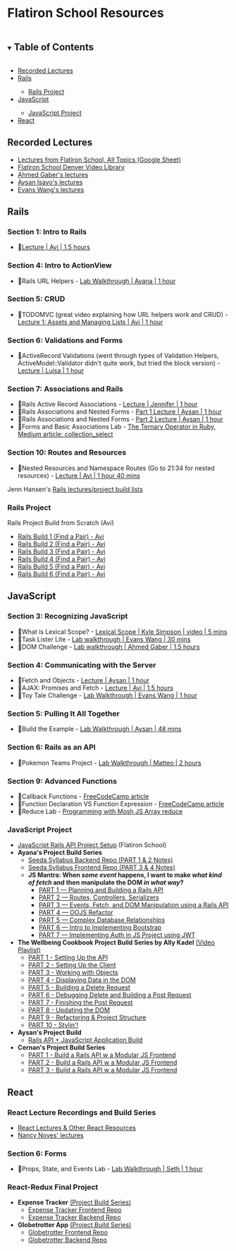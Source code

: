 # Flatiron School Resources

<!-- TABLE OF CONTENTS -->
<details open="open">
  <summary><h2 style="display: inline-block">Table of Contents</h2></summary>
  <ul>
    <li><a href="#recorded-lectures">Recorded Lectures</a></li>
    <li><a href="#rails">Rails</a></li>
    <ul>
        <li><a href="#rails-project">Rails Project</a></li>
    </ul>
    <li><a href="#javascript">JavaScript</a></li>
    <ul>
        <li><a href="#javascript-project">JavaScript Project</a></li>
    </ul>
    <li><a href="#react">React</a></li>
  </ul>
</details>

## Recorded Lectures
* [Lectures from Flatiron School, All Topics (Google Sheet)](https://docs.google.com/spreadsheets/d/1a-hlF6DurA_GHxcTUjNiFl4_Oju7LAtRGY-lhvV54bQ/edit#gid=1112612743)
* [Flatiron School Denver Video Library](https://flatiron-school-denver.firebaseapp.com/videos)
* [Ahmed Gaber's lectures](https://www.youtube.com/channel/UCMNRjLzNMahLgpl-313KkJw/playlists)
* [Aysan Isayo's lectures](https://www.youtube.com/channel/UCXWvMA6QfunUPIVkCTR8vKg/videos)
* [Evans Wang's lectures](https://www.youtube.com/channel/UCWVPBpwgLrXBllde_xactyg/videos)

## Rails

### Section 1: Intro to Rails
* 📓[Lecture | Avi | 1.5 hours](https://www.youtube.com/watch?v=KKQ8lpEyw2g&feature=emb_title)
### Section 4: Intro to ActionView
* 🧪Rails URL Helpers - [Lab Walkthrough | Ayana | 1 hour](https://www.youtube.com/watch?v=xCSzwC_eDbk&feature=youtu.be)
### Section 5: CRUD
* 📓TODOMVC (great video explaining how URL helpers work and CRUD) - [Lecture 1: Assets and Managing Lists | Avi | 1 hour](https://www.youtube.com/watch?v=Bltz_Dz8bSw&feature=emb_title)
### Section 6: Validations and Forms
* 📓ActiveRecord Validations (went through types of Validation Helpers, ActiveModel::Validator didn't quite work, but tried the block version) - [Lecture | Luisa | 1 hour](https://www.youtube.com/watch?v=5jn2g5uGOys&feature=emb_title)
### Section 7: Associations and Rails
* 📓Rails Active Record Associations - [Lecture | Jennifer | 1 hour](https://www.youtube.com/watch?v=OwW2vB0gkXg&feature=emb_title)
* 📓Rails Associations and Nested Forms - [Part 1 Lecture | Aysan | 1 hour](https://www.youtube.com/watch?v=USInXLaVJlc&t=2143s)
* 📓Rails Associations and Nested Forms - [Part 2 Lecture | Aysan | 1 hour](https://www.youtube.com/watch?v=yaTaWOILTS0)
* 🧪Forms and Basic Associations Lab - [The Ternary Operator in Ruby, Medium article: collection_select](https://medium.com/@dru_edmondson/the-ternary-operator-in-ruby-1e87b57f2fc9)
### Section 10: Routes and Resources
* 📓Nested Resources and Namespace Routes (Go to 21:34 for nested resources) - [Lecture | Avi | 1 hour 40 mins](https://www.youtube.com/watch?v=AEMzXU55vLo&feature=emb_title)

Jenn Hansen's [Rails lectures/project build lists](https://docs.google.com/document/d/1VQ3JXDxxmSpqmeXvMozAB09kEWCvHQpiHYEcckzGvx0/edit)

### Rails Project
Rails Project Build from Scratch (Avi)
* [Rails Build 1 (Find a Pair) - Avi](https://www.youtube.com/watch?v=Y9yM205nBAA&feature=emb_title)
* [Rails Build 2 (Find a Pair) - Avi](https://www.youtube.com/watch?v=jEdXPw33QGU&feature=emb_title)
* [Rails Build 3 (Find a Pair) - Avi](https://www.youtube.com/watch?v=JfJ8qG-E1Og&feature=emb_title)
* [Rails Build 4 (Find a Pair) - Avi](https://www.youtube.com/watch?v=k0ITd43qR3Q)
* [Rails Build 5 (Find a Pair) - Avi](https://www.youtube.com/watch?v=Qai-3ggk-zM&feature=emb_title)
* [Rails Build 6 (Find a Pair) - Avi](https://www.youtube.com/watch?v=Vsr3wWoxUrQ&feature=emb_title)


## JavaScript

### Section 3: Recognizing JavaScript
* 📓What is Lexical Scope? - [Lexical Scope | Kyle Simpson | video | 5 mins](https://www.youtube.com/watch?v=dHYhMP8ESuk)
* 🧪Task Lister Lite - [Lab walkthrough | Evans Wang | 30 mins](https://www.youtube.com/watch?v=cAVKZ6Pvf2E&feature=youtu.be)
* 🧪DOM Challenge - [Lab walkthrough | Ahmed Gaber | 1.5 hours](https://www.youtube.com/watch?v=ODxpIsfEfCA&feature=youtu.be)
### Section 4: Communicating with the Server
* 📓Fetch and Objects - [Lecture | Aysan | 1 hour](https://www.youtube.com/watch?v=rU5tV3JvLYI&t=43s)
* 📓AJAX: Promises and Fetch - [Lecture | Avi | 1.5 hours](https://www.youtube.com/watch?v=66NMDEFvhhQ&feature=emb_title)
* 🧪Toy Tale Challenge - [Lab Walkthrough | Evans Wang | 1 hour](https://www.youtube.com/watch?v=qHt4kUp_zFs&feature=youtu.be)
### Section 5: Pulling It All Together
* 🧪Build the Example - [Lab Walkthrough | Aysan | 48 mins](https://www.youtube.com/watch?v=DjWpJlmkN6c)
### Section 6: Rails as an API
* 🧪Pokemon Teams Project - [Lab Walkthrough | Matteo | 2 hours](https://www.youtube.com/watch?v=SkfcGWWve6A&feature=emb_err_woyt)
### Section 9: Advanced Functions
* 📓Callback Functions - [FreeCodeCamp article](https://www.freecodecamp.org/news/javascript-callback-functions-what-are-callbacks-in-js-and-how-to-use-them/)
* 📓Function Declaration VS Function Expression - [FreeCodeCamp article](https://www.freecodecamp.org/news/when-to-use-a-function-declarations-vs-a-function-expression-70f15152a0a0/)
* 🧪Reduce Lab - [Programming with Mosh JS Array reduce](https://www.youtube.com/watch?v=g1C40tDP0Bk)

### JavaScript Project
* [JavaScript Rails API Project Setup](https://github.com/learn-co-curriculum/mod3-project-week-setup-example) (Flatiron School)
* **Ayana's Project Build Series**
  * [Seeda Syllabus Backend Repo (PART 1 & 2 Notes)](https://github.com/AyanaZaire/seeda_syllabus_backend)
  * [Seeda Syllabus Frontend Repo (PART 3 & 4 Notes)](https://github.com/AyanaZaire/seeda_syllabus_frontend)
  * **JS Mantra: When _some event_ happens, I want to make _what kind of fetch_ and then manipulate the DOM _in what way_?**
    * [PART 1 — Planning and Building a Rails API](https://youtu.be/Q5R7HSqdGFk)
    * [PART 2 — Routes, Controllers, Serializers](https://youtu.be/ZJdfWBVFWAI)
    * [PART 3 — Events, Fetch, and DOM Manipulation using a Rails API](https://youtu.be/goYf_xQiGyE)
    * [PART 4 — OOJS Refactor](https://youtu.be/EleImMG_8Ck)
    * [PART 5 — Complex Database Relationships](https://youtu.be/u_Zrd8LvS7A)
    * [PART 6 — Intro to Implementing Bootstrap](https://youtu.be/18L_LRxMeIw)
    * [PART 7 — Implementing Auth in JS Project using JWT](https://youtu.be/YIGbMX49vcE
)
* **The Wellbeing Cookbook Project Build Series by Ally Kadel** [(Video Playlist)](https://www.youtube.com/playlist?list=PLNUiyK37z4zG1-hogOkAGjm5E0uG1GXTl)
  * [PART 1 - Setting Up the API](https://youtu.be/CVywglmUwnQ)
  * [PART 2 - Setting Up the Client](https://youtu.be/eHVHvgg7dso)
  * [PART 3 - Working with Objects](https://youtu.be/hlj5tKlZNuw)
  * [PART 4 - Displaying Data in the DOM](https://youtu.be/6nGmnCYf2Is)
  * [PART 5 - Building a Delete Request](https://youtu.be/wGdc4FUTOWc)
  * [PART 6 - Debugging Delete and Building a Post Request](https://youtu.be/DKu6Cx2KKqU)
  * [PART 7 - Finishing the Post Request](https://youtu.be/LVEHO7izDug)
  * [PART 8 - Updating the DOM](https://youtu.be/h-QdsdSNAHE)
  * [PART 9 - Refactoring & Project Structure](https://youtu.be/71A8ta3T7L8)
  * [PART 10 - Stylin'!](https://youtu.be/rwr6MADmpcs)
* **Aysan's Project Build**
  * [Rails API + JavaScript Application Build](https://www.youtube.com/watch?v=CxZ-fG2KGsY)
* **Cernan's Project Build Series**
  * [PART 1 - Build a Rails API w a Modular JS Frontend](https://www.youtube.com/watch?v=seCqoRBCq9U)
  * [PART 2 - Build a Rails API w a Modular JS Frontend](https://www.youtube.com/watch?v=O0fjpcF6s60)
  * [PART 3 - Build a Rails API w a Modular JS Frontend](https://www.youtube.com/watch?v=1ql2-kIQz_M)

## React

### React Lecture Recordings and Build Series
* [React Lectures & Other React Resources](https://docs.google.com/spreadsheets/d/1SOQpQ8J7czckQbGJA9OczfEIPNFspONSzS4CrYb3jOM/edit#gid=0)
* [Nancy Noyes' lectures](https://docs.google.com/spreadsheets/d/1a-hlF6DurA_GHxcTUjNiFl4_Oju7LAtRGY-lhvV54bQ/edit#gid=603692437)

### Section 6: Forms
* 🧪Props, State, and Events Lab - [Lab Walkthrough | Seth | 1 hour](https://www.youtube.com/watch?v=VkgWPl9l4nw)

### React-Redux Final Project
* **Expense Tracker** [(Project Build Series)](https://instruction.learn.co/student/video_lectures#/?query=expense-tracker)
  * [Expense Tracker Frontend Repo](https://github.com/Awilmerding1/expenses-frontend)
  * [Expense Tracker Backend Repo](https://github.com/Awilmerding1/expenses-backend)
* **Globetrotter App** [(Project Build Series)](https://instruction.learn.co/student/video_lectures#/?query=globetrotter)
  * [Globetrotter Frontend Repo](https://github.com/howardbdev/globetrotter-frontend)
  * [Globetrotter Backend Repo](https://github.com/howardbdev/globetrotter-backend)
